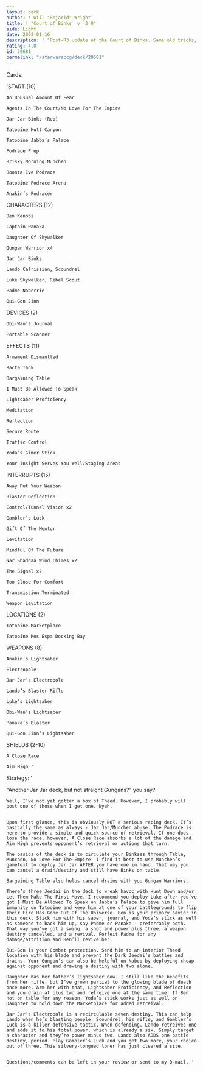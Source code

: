 ```yaml
---
layout: deck
author: ! Will "Bejarid" Wright
title: ! "Court of Binks  v  2 0"
side: Light
date: 2002-01-16
description: ! "Post-R3 update of the Court of Binks. Same old tricks, plus a few new ones."
rating: 4.0
id: 20681
permalink: "/starwarsccg/deck/20681"
---
```

Cards: 

'START (10)


	An Unusual Amount Of Fear

	Agents In The Court/No Love For The Empire

	Jar Jar Binks (Rep)

	Tatooine Hutt Canyon

	Tatooine Jabba’s Palace

	Podrace Prep

	Brisky Morning Munchen

	Boonta Eve Podrace

	Tatooine Podrace Arena

	Anakin’s Podracer


CHARACTERS (12)


	Ben Kenobi

	Captain Panaka

	Daughter Of Skywalker

	Gungan Warrior x4

	Jar Jar Binks

	Lando Calrissian, Scoundrel

	Luke Skywalker, Rebel Scout

	Padme Naberrie

	Qui-Gon Jinn


DEVICES (2)


	Obi-Wan’s Journal

	Portable Scanner


EFFECTS (11)


	Armament Dismantled

	Bacta Tank

	Bargaining Table

	I Must Be Allowed To Speak

	Lightsaber Proficiency

	Meditation

	Reflection

	Secure Route

	Traffic Control

	Yoda’s Gimer Stick

	Your Insight Serves You Well/Staging Areas


INTERRUPTS (15)


	Away Put Your Weapon

	Blaster Deflection

	Control/Tunnel Vision x2

	Gambler’s Luck

	Gift Of The Mentor

	Levitation

	Mindful Of The Future

	Nar Shaddaa Wind Chimes x2

	The Signal x2

	Too Close For Comfort

	Transmission Terminated

	Weapon Levitation


LOCATIONS (2)


	Tatooine Marketplace

	Tatooine Mos Espa Docking Bay


WEAPONS (8)


	Anakin’s Lightsaber

	Electropole

	Jar Jar’s Electropole

	Lando’s Blaster Rifle

	Luke’s Lightsaber

	Obi-Wan’s Lightsaber

	Panaka’s Blaster

	Qui-Gon Jinn’s Lightsaber


SHIELDS (2-10)


	A Close Race

	Aim High '

Strategy: '

"Another Jar Jar deck, but not straight Gungans?" you say?

	Well, I’ve not yet gotten a box of Theed. However, I probably will post one of those when I get one. Nyah.


	Upon first glance, this is obviously NOT a serious racing deck. It’s basically the same as always - Jar Jar/Munchen abuse. The Podrace is here to provide a simple and quick source of retrieval. If one does lose the race, however, A Close Race absorbs a lot of the damage and Aim High prevents opponent’s retrieval or actions that turn.

	The basics of the deck is to circulate your Binkses through Table, Munchen, No Love For The Empire. I find it best to use Munchen’s gametext to deploy Jar Jar AFTER you have one in hand. That way you can cancel a drain/destiny and still have Binks on table.

	Bargaining Table also helps cancel drains with you Gungan Warriors.

	There’s three Jeedai in the deck to wreak havoc with Hunt Down and/or Let Them Make The First Move. I recommend you deploy Luke after you’ve got I Must Be Allowed To Speak on Jabba’s Palace to give him full immunity on Tatooine and keep him at one of your battlegrounds to flip Their Fire Has Gone Out Of The Universe. Ben is your primary savior in this deck. Stick him with his saber, journal, and Yoda’s stick as well as someone to back him up, say Padme or Panaka - preferrably both. That way you’ve got a swing, a shot and power plus three, a weapon destiny cancelled, and a revival. Forfeit Padme for any damage/attrition and Ben’ll revive her.

	Qui-Gon is your Combat protection. Send him to an interior Theed location with his blade and prevent the Dark Jeedai’s battles and drains. Your Gungan’s can also be helpful on Naboo by deploying cheap against opponent and drawing a destiny with two alone.

	Daughter has her father’s lightsaber now. I still like the benefits from her rifle, but I’ve grown partial to the glowing blade of death once more. Arm her with that, Lightsaber Proficiency, and Reflection and you drain at plus two and retreive one at the same time. If Ben not on table for any reason, Yoda’s stick works just as well on Daughter to hold down the Marketplace for added retreival.

	Jar Jar’s Electropole is a recirculable seven destiny. This can help Lando when he’s blasting people. Scoundrel, his rifle, and Gambler’s Luck is a killer defensive tactic. When defending, Lando retreives one and adds it to his total power, which is already a six. Simply target a character and they’re power minus two. Lando also ADDS one battle destiny, period. Play Gambler’s Luck and you get two more, your choice out of three. This silvery-tongued loner has just cleared a site.


	Questions/comments can be left in your review or sent to my D-mail. '
